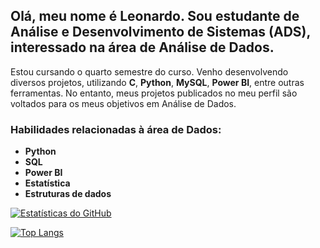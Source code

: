 ## Olá, meu nome é Leonardo. Sou estudante de Análise e Desenvolvimento de Sistemas (ADS), interessado na área de Análise de Dados.
Estou cursando o quarto semestre do curso. Venho desenvolvendo diversos projetos, utilizando **C**, **Python**, **MySQL**, **Power BI**, entre outras ferramentas. No entanto, meus projetos publicados no meu perfil são voltados para os meus objetivos em Análise de Dados.

### Habilidades relacionadas à área de Dados:
- **Python**
- **SQL**
- **Power BI**
- **Estatística**
- **Estruturas de dados**

[![Estatísticas do GitHub](https://github-readme-stats.vercel.app/api?username=langrassi&show_icons=true&theme=radical&include_all_commits=true&count_private=true)](https://github.com/anuraghazra/github-readme-stats)

[![Top Langs](https://github-readme-stats.vercel.app/api/top-langs/?username=langrassi&layout=compact&theme=radical)](https://github.com/anuraghazra/github-readme-stats)

<!--
**langrassi/langrassi** is a ✨ _special_ ✨ repository because its `README.md` (this file) appears on your GitHub profile.

Here are some ideas to get you started:

- 🔭 I’m currently working on ...
- 🌱 I’m currently learning ...
- 👯 I’m looking to collaborate on ...
- 🤔 I’m looking for help with ...
- 💬 Ask me about ...
- 📫 How to reach me: ...
- 😄 Pronouns: ...
- ⚡ Fun fact: ...
-->
